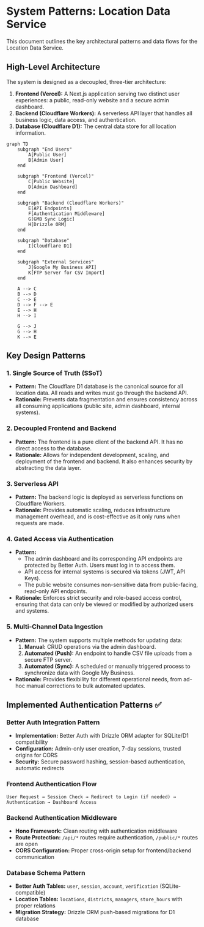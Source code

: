 # System Patterns: Location Data Service

This document outlines the key architectural patterns and data flows for the Location Data Service.

## High-Level Architecture

The system is designed as a decoupled, three-tier architecture:

1.  **Frontend (Vercel):** A Next.js application serving two distinct user experiences: a public, read-only website and a secure admin dashboard.
2.  **Backend (Cloudflare Workers):** A serverless API layer that handles all business logic, data access, and authentication.
3.  **Database (Cloudflare D1):** The central data store for all location information.

```mermaid
graph TD
    subgraph "End Users"
        A[Public User]
        B[Admin User]
    end

    subgraph "Frontend (Vercel)"
        C[Public Website]
        D[Admin Dashboard]
    end

    subgraph "Backend (Cloudflare Workers)"
        E[API Endpoints]
        F[Authentication Middleware]
        G[GMB Sync Logic]
        H[Drizzle ORM]
    end

    subgraph "Database"
        I[Cloudflare D1]
    end

    subgraph "External Services"
        J[Google My Business API]
        K[FTP Server for CSV Import]
    end

    A --> C
    B --> D
    C --> E
    D --> F --> E
    E --> H
    H --> I

    G --> J
    G --> H
    K --> E
```

## Key Design Patterns

### 1. Single Source of Truth (SSoT)

*   **Pattern:** The Cloudflare D1 database is the canonical source for all location data. All reads and writes must go through the backend API.
*   **Rationale:** Prevents data fragmentation and ensures consistency across all consuming applications (public site, admin dashboard, internal systems).

### 2. Decoupled Frontend and Backend

*   **Pattern:** The frontend is a pure client of the backend API. It has no direct access to the database.
*   **Rationale:** Allows for independent development, scaling, and deployment of the frontend and backend. It also enhances security by abstracting the data layer.

### 3. Serverless API

*   **Pattern:** The backend logic is deployed as serverless functions on Cloudflare Workers.
*   **Rationale:** Provides automatic scaling, reduces infrastructure management overhead, and is cost-effective as it only runs when requests are made.

### 4. Gated Access via Authentication

*   **Pattern:**
    *   The admin dashboard and its corresponding API endpoints are protected by Better Auth. Users must log in to access them.
    *   API access for internal systems is secured via tokens (JWT, API Keys).
    *   The public website consumes non-sensitive data from public-facing, read-only API endpoints.
*   **Rationale:** Enforces strict security and role-based access control, ensuring that data can only be viewed or modified by authorized users and systems.

### 5. Multi-Channel Data Ingestion

*   **Pattern:** The system supports multiple methods for updating data:
    1.  **Manual:** CRUD operations via the admin dashboard.
    2.  **Automated (Push):** An endpoint to handle CSV file uploads from a secure FTP server.
    3.  **Automated (Sync):** A scheduled or manually triggered process to synchronize data with Google My Business.
*   **Rationale:** Provides flexibility for different operational needs, from ad-hoc manual corrections to bulk automated updates.

## Implemented Authentication Patterns ✅

### Better Auth Integration Pattern
*   **Implementation:** Better Auth with Drizzle ORM adapter for SQLite/D1 compatibility
*   **Configuration:** Admin-only user creation, 7-day sessions, trusted origins for CORS
*   **Security:** Secure password hashing, session-based authentication, automatic redirects

### Frontend Authentication Flow
```
User Request → Session Check → Redirect to Login (if needed) → Authentication → Dashboard Access
```

### Backend Authentication Middleware
*   **Hono Framework:** Clean routing with authentication middleware
*   **Route Protection:** `/api/*` routes require authentication, `/public/*` routes are open
*   **CORS Configuration:** Proper cross-origin setup for frontend/backend communication

### Database Schema Pattern
*   **Better Auth Tables:** `user`, `session`, `account`, `verification` (SQLite-compatible)
*   **Location Tables:** `locations`, `districts`, `managers`, `store_hours` with proper relations
*   **Migration Strategy:** Drizzle ORM push-based migrations for D1 database
